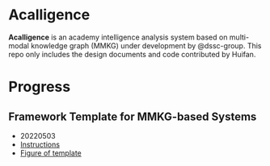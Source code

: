 # Acalligence
**Acalligence** is an academy intelligence analysis system based on multi-modal knowledge graph (MMKG) under development by @dssc-group. This repo only includes the design documents and code contributed by Huifan.

# Progress

## Framework Template for MMKG-based Systems

- 20220503
- [Instructions](https://github.com/farahhuifanyang/Acalligence/blob/365af18331c13ac1e5247d9bd3bb7b8db71062c0/SystemDesignDocs/AboutMMKG/MMKG-basedSystemDesign.pdf) 
- [Figure of template](https://github.com/farahhuifanyang/Acalligence/blob/365af18331c13ac1e5247d9bd3bb7b8db71062c0/SystemDesignDocs/FiguresForDesign/FrameworkTemplate.png)
